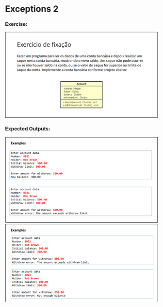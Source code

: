
# Exceptions 2

<h3>Exercise:</h3>
<img src="./img/exercise.png">
<br>

<h3>Expected Outputs:</h3>

<img src="./img/output1.png">

<img src="./img/output2.png">
